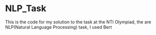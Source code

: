 # NLP_Task
This is the code for my solution to the task at the NTI Olympiad, the are NLP(Natural Language Processing) task, I used Bert 
